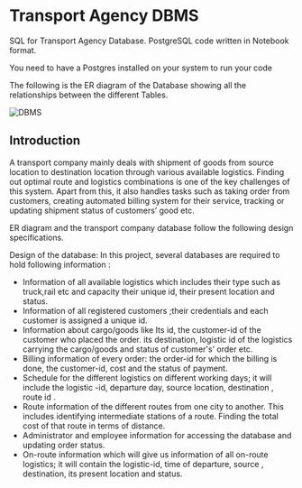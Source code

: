 # Transport Agency DBMS
 SQL for Transport Agency Database.
PostgreSQL code written in Notebook format.


You need to have a  Postgres installed on your system to run your code

 The following is the ER diagram of the Database showing all the relationships between the different  Tables.

![DBMS](https://user-images.githubusercontent.com/80193224/206838148-0949b400-af17-487b-a60b-50826799936d.png)

 
## Introduction
A transport company mainly deals with shipment of goods from source location to destination location
through various available logistics. Finding out optimal route and logistics combinations is one of the key
challenges of this system. Apart from this, it also handles tasks such as taking order from customers,
creating automated billing system for their service, tracking or updating shipment status of customers’
good etc. 

ER diagram and the transport company database follow the following design specifications.


Design of the database:
In this project, several databases are required to hold following information :
*  Information of all available logistics which includes their type such as truck,rail etc and
capacity their unique id, their present location and status.
*  Information of all registered customers ;their credentials and each customer is assigned a
unique id.
*  Information about cargo/goods like Its id, the customer-id of the customer who placed the
order. its destination, logistic id of the logistics carrying the cargo/goods and status of
customer's’ order etc.
*  Billing information of every order: the order-id for which the billing is done, the customer-id,
cost and the status of payment.
*  Schedule for the different logistics on different working days; it will include the logistic -id,
departure day, source location, destination , route id .
*  Route information of the different routes from one city to another. This includes identifying
intermediate stations of a route. Finding the total cost of that route in terms of distance.
* Administrator and employee information for accessing the database and updating order
status.
*  On-route information which will give us information of all on-route logistics; it will contain
the logistic-id, time of departure, source , destination, its present location and status.
